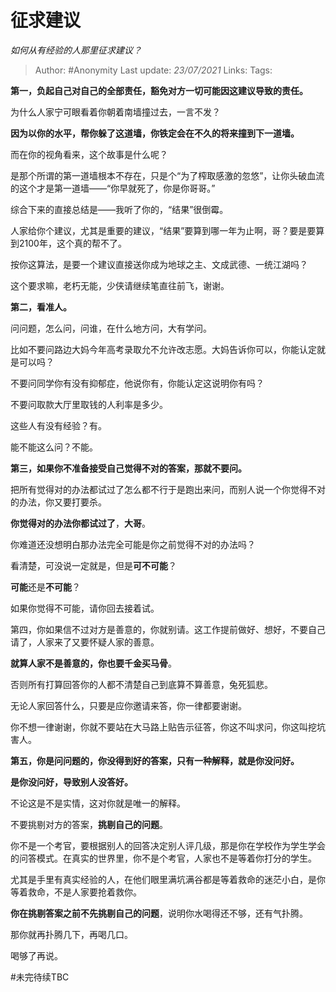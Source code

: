 # 征求建议
*如何从有经验的人那里征求建议？*

> Author: #Anonymity
> Last update: *23/07/2021*
> Links:
> Tags:

**第一，负起自己对自己的全部责任，豁免对方一切可能因这建议导致的责任。**

为什么人家宁可眼看着你朝着南墙撞过去，一言不发？

**因为以你的水平，帮你躲了这道墙，你铁定会在不久的将来撞到下一道墙。**

而在你的视角看来，这个故事是什么呢？

是那个所谓的第一道墙根本不存在，只是个“为了榨取感激的忽悠”，让你头破血流的这个才是第一道墙——“你早就死了，你是你哥哥。”

综合下来的直接总结是——我听了你的，“结果”很倒霉。

人家给你个建议，尤其是重要的建议，“结果”要算到哪一年为止啊，哥？要是要算到2100年，这个真的帮不了。

按你这算法，是要一个建议直接送你成为地球之主、文成武德、一统江湖吗？

这个要求嘛，老朽无能，少侠请继续笔直往前飞，谢谢。

**第二，看准人。**

问问题，怎么问，问谁，在什么地方问，大有学问。

比如不要问路边大妈今年高考录取允不允许改志愿。大妈告诉你可以，你能认定就是可以吗？

不要问同学你有没有抑郁症，他说你有，你能认定这说明你有吗？

不要问取款大厅里取钱的人利率是多少。

这些人有没有经验？有。

能不能这么问？不能。

**第三，如果你不准备接受自己觉得不对的答案，那就不要问。**

把所有觉得对的办法都试过了怎么都不行于是跑出来问，而别人说一个你觉得不对的办法，你又要打要杀。

**你觉得对的办法你都试过了**，**大哥**。

你难道还没想明白那办法完全可能是你之前觉得不对的办法吗？

看清楚，可没说一定就是，但是**可不可能**？

**可能**还是**不可能**？

如果你觉得不可能，请你回去接着试。

第四，你如果信不过对方是善意的，你就别请。这工作提前做好、想好，不要自己请了，人家来了又要怀疑人家的善意。

**就算人家不是善意的，你也要千金买马骨**。

否则所有打算回答你的人都不清楚自己到底算不算善意，兔死狐悲。

无论人家回答什么，只要是应你邀请来答，你一律都要谢谢。

你不想一律谢谢，你就不要站在大马路上贴告示征答，你这不叫求问，你这叫挖坑害人。

**第五，你是问问题的，你没得到好的答案，只有一种解释，就是你没问好。**

**是你没问好，导致别人没答好。**

不论这是不是实情，这对你就是唯一的解释。

不要挑剔对方的答案，**挑剔自己的问题**。

你不是一个考官，要根据别人的回答决定别人评几级，那是你在学校作为学生学会的问答模式。在真实的世界里，你不是个考官，人家也不是等着你打分的学生。

尤其是手里有真实经验的人，在他们眼里满坑满谷都是等着救命的迷茫小白，是你等着救命，不是人家要抢着救你。

**你在挑剔答案之前不先挑剔自己的问题**，说明你水喝得还不够，还有气扑腾。

那你就再扑腾几下，再喝几口。

喝够了再说。

#未完待续TBC

